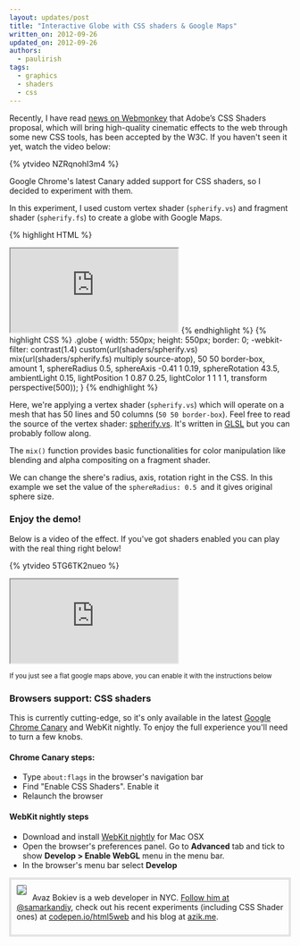 ```yaml
---
layout: updates/post
title: "Interactive Globe with CSS shaders & Google Maps"
written_on: 2012-09-26
updated_on: 2012-09-26
authors:
  - paulirish
tags:
  - graphics
  - shaders
  - css
---
```


<p>Recently, I have read <a href="http://www.webmonkey.com/2012/09/adobes-css-shaders-now-an-official-web-standard/" title="" target="_blank">news on Webmonkey</a> that Adobe’s CSS Shaders proposal, which will bring high-quality cinematic effects to the web through some new CSS tools, has been accepted by the W3C. If you haven't seen it yet, watch the video below:</p>

{% ytvideo NZRqnohI3m4 %} 

<!--The Web is developing so quickly, it surprises me.-->

<p>Google Chrome's latest Canary added support for CSS shaders, so I decided to experiment with them.</p>

<p>In this experiment, I used custom vertex shader (<code>spherify.vs</code>) and fragment shader (<code>spherify.fs</code>) to create a globe with Google Maps.</p>

{% highlight HTML %}
<iframe
  class="globe"
  src="http://maps.google.com/?ie=UTF8&amp;amp;ll=14.597042,-15.625&amp;amp;spn=158.47027,316.054688&amp;amp;t=h&amp;amp;z=2&amp;amp;output=embed"
  scrolling="no"></iframe>
{% endhighlight %}
{% highlight CSS %}
.globe {
  width: 550px;
  height: 550px;
  border: 0;
  -webkit-filter: contrast(1.4) custom(url(shaders/spherify.vs) mix(url(shaders/spherify.fs) multiply source-atop),
    50 50 border-box,
    amount 1,
    sphereRadius 0.5,
    sphereAxis -0.41 1 0.19,
    sphereRotation 43.5,
    ambientLight 0.15,
    lightPosition 1 0.87 0.25,
    lightColor 1 1 1 1,
    transform perspective(500));
}
{% endhighlight %}

<p>
Here, we're applying a vertex shader (<code>spherify.vs</code>) which will operate on a mesh that has 50 lines and 50 columns (<code>50 50 border-box</code>). Feel free to read the source of the vertex shader: <a href="http://is.gd/spherifyvs">spherify.vs</a>. It's written in <a href="http://en.wikipedia.org/wiki/GLSL">GLSL</a> but you can probably follow along.
</p>
<p>The <code>mix()</code> function provides basic functionalities for color manipulation like blending and alpha compositing on a fragment shader. </p>

<p>We can change the shere's radius, axis, rotation right in the CSS. In this example we set the value of the <code>sphereRadius: 0.5 </code>and it gives original sphere size.</p>

<h3>Enjoy the demo!</h3>

<p>Below is a video of the effect. If you've got shaders enabled you can play with the real thing right below!</p>


{% ytvideo 5TG6TK2nueo %}

<iframe class="globe" src="http://maps.google.com/?ie=UTF8&amp;ll=14.597042,-15.625&amp;spn=158.47027,316.054688&amp;t=h&amp;z=2&amp;output=embed" scrolling="no"></iframe>

<p><small>If you just see a flat google maps above, you can enable it with the instructions below</small></p>

<h3>Browsers support: CSS shaders</h3>
<p>This is currently cutting-edge, so it's only available in the latest <a href="https://tools.google.com/dlpage/chromesxs" title="Download Google Chrome Canary" target="_blank">Google Chrome Canary</a> and WebKit nightly. To enjoy the full experience you'll need to turn a few knobs.
</p>
<h4>Chrome Canary steps:</h4>
<ul>
	<li>Type <code>about:flags</code> in the browser's navigation bar</li>
        <li>Find "Enable CSS Shaders". Enable it
	<li>Relaunch the browser</li>
</ul>
<h4>WebKit nightly steps</h4>
<ul>
	<li>Download and install <a href="http://nightly.webkit.org/" title="Download WebKit nightly build for Mac" target="_blank">WebKit nightly</a> for Mac OSX</li>
	<li>Open the browser's preferences panel. Go to <b>Advanced</b> tab and tick to show <b>Develop > Enable WebGL</b> menu in the menu bar.</li>
	<li>In the browser's menu bar select <b>Develop </b></li>
</ul>



<aside class="bio clearfix" style="border: 3px double #CCC;
padding: 10px;">

<img src="http://api.twitter.com/1/users/profile_image/samarkandiy?size=normal" align=left style="margin: 0 10px 0 0; border: 1px solid gray; border-radius:2px">


Avaz Bokiev is a web developer in NYC. <a href="https://twitter.com/samarkandiy">Follow him at @samarkandiy</a>, check out his recent experiments (including CSS Shader ones) at <a href="http://codepen.io/html5web">codepen.io/html5web</a> and his blog at <a href="http://azik.me/">azik.me</a>.

</aside>
